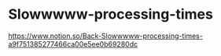 # Slowwwww-processing-times
https://www.notion.so/Back-Slowwwww-processing-times-a9f751385277466ca00e5ee0b69280dc
